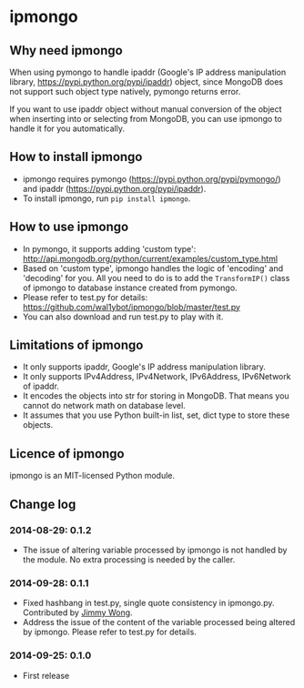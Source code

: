 # ipmongo

## Why need ipmongo

When using pymongo to handle ipaddr (Google's IP address manipulation library, <https://pypi.python.org/pypi/ipaddr>) object, since MongoDB does not support such object type natively, pymongo returns error.

If you want to use ipaddr object without manual conversion of the object when inserting into or selecting from MongoDB, you can use ipmongo to handle it for you automatically.

## How to install ipmongo

*   ipmongo requires pymongo (<https://pypi.python.org/pypi/pymongo/>) and ipaddr (<https://pypi.python.org/pypi/ipaddr>).
*   To install ipmongo, run `pip install ipmongo`.

## How to use ipmongo

*   In pymongo, it supports adding 'custom type': <http://api.mongodb.org/python/current/examples/custom_type.html>
*   Based on 'custom type', ipmongo handles the logic of 'encoding' and 'decoding' for you. All you need to do is to add the `TransformIP()` class of ipmongo to database instance created from pymongo.
*   Please refer to test.py for details: <https://github.com/wal1ybot/ipmongo/blob/master/test.py>
*   You can also download and run test.py to play with it.

## Limitations of ipmongo

*   It only supports ipaddr, Google's IP address manipulation library.
*   It only supports IPv4Address, IPv4Network, IPv6Address, IPv6Network of ipaddr.
*   It encodes the objects into str for storing in MongoDB. That means you cannot do network math on database level.
*   It assumes that you use Python built-in list, set, dict type to store these objects.

## Licence of ipmongo

ipmongo is an MIT-licensed Python module.

## Change log

### 2014-08-29: 0.1.2

*   The issue of altering variable processed by ipmongo is not handled by the module. No extra processing is needed by the caller.

### 2014-09-28: 0.1.1

*   Fixed hashbang in test.py, single quote consistency in ipmongo.py. Contributed by [Jimmy Wong](https://github.com/wyuenho).
*   Address the issue of the content of the variable processed being altered by ipmongo. Please refer to test.py for details.

### 2014-09-25: 0.1.0

*   First release
